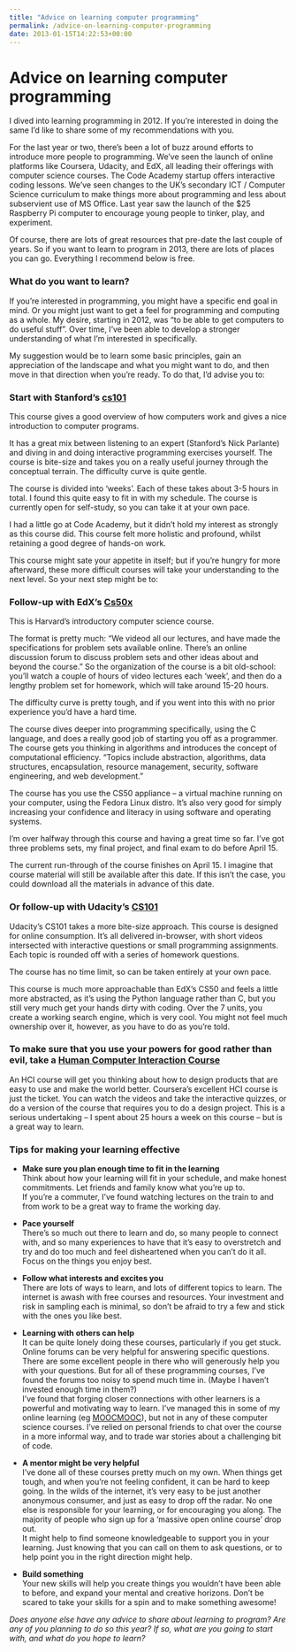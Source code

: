 ```yaml
---
title: "Advice on learning computer programming"
permalink: /advice-on-learning-computer-programming
date: 2013-01-15T14:22:53+00:00
---
```


# Advice on learning computer programming

I dived into learning programming in 2012. If you’re interested in doing the same I’d like to share some of my recommendations with you.

For the last year or two, there’s been a lot of buzz around efforts to introduce more people to programming. We’ve seen the launch of online platforms like Coursera, Udacity, and EdX, all leading their offerings with computer science courses. The Code Academy startup offers interactive coding lessons. We’ve seen changes to the UK’s secondary ICT / Computer Science curriculum to make things more about programming and less about subservient use of MS Office. Last year saw the launch of the $25 Raspberry Pi computer to encourage young people to tinker, play, and experiment.

Of course, there are lots of great resources that pre-date the last couple of years. So if you want to learn to program in 2013, there are lots of places you can go. Everything I recommend below is free.

### What do you want to learn?

If you’re interested in programming, you might have a specific end goal in mind. Or you might just want to get a feel for programming and computing as a whole. My desire, starting in 2012, was “to be able to get computers to do useful stuff”. Over time, I’ve been able to develop a stronger understanding of what I’m interested in specifically.

My suggestion would be to learn some basic principles, gain an appreciation of the landscape and what you might want to do, and then move in that direction when you’re ready. To do that, I’d advise you to:

### Start with Stanford’s [cs101](https://lagunita.stanford.edu/courses/Engineering/CS101/Summer2014/about)

This course gives a good overview of how computers work and gives a nice introduction to computer programs.

It has a great mix between listening to an expert (Stanford’s Nick Parlante) and diving in and doing interactive programming exercises yourself. The course is bite-size and takes you on a really useful journey through the conceptual terrain. The difficulty curve is quite gentle.

The course is divided into ‘weeks’. Each of these takes about 3-5 hours in total. I found this quite easy to fit in with my schedule. The course is currently open for self-study, so you can take it at your own pace.

I had a little go at Code Academy, but it didn’t hold my interest as strongly as this course did. This course felt more holistic and profound, whilst retaining a good degree of hands-on work.

This course might sate your appetite in itself; but if you’re hungry for more afterward, these more difficult courses will take your understanding to the next level. So your next step might be to:

### Follow-up with EdX’s [Cs50x](https://www.edx.org/courses/HarvardX/CS50x/2012/about)

This is Harvard’s introductory computer science course.

The format is pretty much: “We videod all our lectures, and have made the specifications for problem sets available online. There’s an online discussion forum to discuss problem sets and other ideas about and beyond the course.” So the organization of the course is a bit old-school: you’ll watch a couple of hours of video lectures each ‘week’, and then do a lengthy problem set for homework, which will take around 15-20 hours.

The difficulty curve is pretty tough, and if you went into this with no prior experience you’d have a hard time.

The course dives deeper into programming specifically, using the C language, and does a really good job of starting you off as a programmer. The course gets you thinking in algorithms and introduces the concept of computational efficiency. “Topics include abstraction, algorithms, data structures, encapsulation, resource management, security, software engineering, and web development.”

The course has you use the CS50 appliance – a virtual machine running on your computer, using the Fedora Linux distro. It’s also very good for simply increasing your confidence and literacy in using software and operating systems.

I’m over halfway through this course and having a great time so far. I’ve got three problems sets, my final project, and final exam to do before April 15.

The current run-through of the course finishes on April 15. I imagine that course material will still be available after this date. If this isn’t the case, you could download all the materials in advance of this date.

### Or follow-up with Udacity’s [CS101](https://www.udacity.com/course/cs101)

Udacity’s CS101 takes a more bite-size approach. This course is designed for online consumption. It’s all delivered in-browser, with short videos intersected with interactive questions or small programming assignments. Each topic is rounded off with a series of homework questions.

The course has no time limit, so can be taken entirely at your own pace.

This course is much more approachable than EdX’s CS50 and feels a little more abstracted, as it’s using the Python language rather than C, but you still very much get your hands dirty with coding. Over the 7 units, you create a working search engine, which is very cool. You might not feel much ownership over it, however, as you have to do as you’re told.

### To make sure that you use your powers for good rather than evil, take a [Human Computer Interaction Course](https://www.coursera.org/course/hci)

An HCI course will get you thinking about how to design products that are easy to use and make the world better. Coursera’s excellent HCI course is just the ticket. You can watch the videos and take the interactive quizzes, or do a version of the course that requires you to do a design project. This is a serious undertaking – I spent about 25 hours a week on this course – but is a great way to learn.

### Tips for making your learning effective

- **Make sure you plan enough time to fit in the learning**  
  Think about how your learning will fit in your schedule, and make honest commitments. Let friends and family know what you’re up to.  
  If you’re a commuter, I’ve found watching lectures on the train to and from work to be a great way to frame the working day.

- **Pace yourself**  
  There’s so much out there to learn and do, so many people to connect with, and so many experiences to have that it’s easy to overstretch and try and do too much and feel disheartened when you can’t do it all. Focus on the things you enjoy best.

- **Follow what interests and excites you**  
  There are lots of ways to learn, and lots of different topics to learn. The internet is awash with free courses and resources. Your investment and risk in sampling each is minimal, so don’t be afraid to try a few and stick with the ones you like best.

- **Learning with others can help**  
  It can be quite lonely doing these courses, particularly if you get stuck.  
  Online forums can be very helpful for answering specific questions. There are some excellent people in there who will generously help you with your questions. But for all of these programming courses, I’ve found the forums too noisy to spend much time in. (Maybe I haven’t invested enough time in them?)  
  I’ve found that forging closer connections with other learners is a powerful and motivating way to learn. I’ve managed this in some of my online learning (eg [MOOCMOOC](http://reflectionsandcontemplations.wordpress.com/2012/08/16/my-assessment-of-my-experience-of-the-mooc-so-far-or-how-i-learned-to-stop-worrying-and-love-the-mooc/)), but not in any of these computer science courses. I’ve relied on personal friends to chat over the course in a more informal way, and to trade war stories about a challenging bit of code.

- **A mentor might be very helpful**  
  I’ve done all of these courses pretty much on my own. When things get tough, and when you’re not feeling confident, it can be hard to keep going. In the wilds of the internet, it’s very easy to be just another anonymous consumer, and just as easy to drop off the radar. No one else is responsible for your learning, or for encouraging you along. The majority of people who sign up for a ‘massive open online course’ drop out.  
  It might help to find someone knowledgeable to support you in your learning. Just knowing that you can call on them to ask questions, or to help point you in the right direction might help.

- **Build something**  
  Your new skills will help you create things you wouldn’t have been able to before, and expand your mental and creative horizons. Don’t be scared to take your skills for a spin and to make something awesome!

*Does anyone else have any advice to share about learning to program? Are any of you planning to do so this year? If so, what are you going to start with, and what do you hope to learn?*